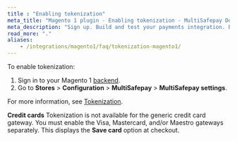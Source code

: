 ```yaml
---
title : "Enabling tokenization"
meta_title: "Magento 1 plugin - Enabling tokenization - MultiSafepay Docs"
meta_description: "Sign up. Build and test your payments integration. Explore our products and services. Use our API Reference, SDKs, and wrappers. Get support."
read_more: "."
aliases: 
    - /integrations/magento1/faq/tokenization-magento1/
---
```


To enable tokenization:

1. Sign in to your Magento 1 [backend](/getting-started/glossary/#backend).
2. Go to **Stores** > **Configuration** > **MultiSafepay** > **MultiSafepay settings**.

For more information, see [Tokenization](/payments/features/tokenization).

**Credit cards**
Tokenization is not available for the generic credit card gateway. You must enable the Visa, Mastercard, and/or Maestro gateways separately. This displays the **Save card** option at checkout.